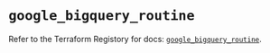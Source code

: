 # `google_bigquery_routine`

Refer to the Terraform Registory for docs: [`google_bigquery_routine`](https://registry.terraform.io/providers/hashicorp/google/5.0.0/docs/resources/bigquery_routine).
